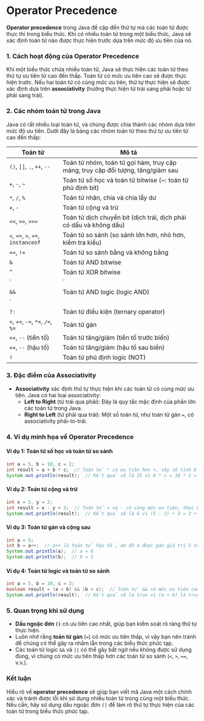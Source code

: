 # Operator Precedence

**Operator precedence** trong Java đề cập đến thứ tự mà các toán tử được thực thi trong biểu thức. Khi có nhiều toán tử trong một biểu thức, Java sẽ xác định toán tử nào được thực hiện trước dựa trên mức độ ưu tiên của nó.

### 1. **Cách hoạt động của Operator Precedence**
Khi một biểu thức chứa nhiều toán tử, Java sẽ thực hiện các toán tử theo thứ tự ưu tiên từ cao đến thấp. Toán tử có mức ưu tiên cao sẽ được thực hiện trước. Nếu hai toán tử có cùng mức ưu tiên, thứ tự thực hiện sẽ được xác định dựa trên **associativity** (hướng thực hiện từ trái sang phải hoặc từ phải sang trái).

### 2. **Các nhóm toán tử trong Java**

Java có rất nhiều loại toán tử, và chúng được chia thành các nhóm dựa trên mức độ ưu tiên. Dưới đây là bảng các nhóm toán tử theo thứ tự ưu tiên từ cao đến thấp:

| **Toán tử**                   | **Mô tả**                                                                 |
|-------------------------------|---------------------------------------------------------------------------|
| `()`, `[]`, `.`, `++`, `--`    | Toán tử nhóm, toán tử gọi hàm, truy cập mảng, truy cập đối tượng, tăng/giảm sau |
| `+`, `-`, `~`                  | Toán tử số học và toán tử bitwise (~: toán tử phủ định bit)               |
| `*`, `/`, `%`                  | Toán tử nhân, chia và chia lấy dư                                         |
| `+`, `-`                       | Toán tử cộng và trừ                                                      |
| `<<`, `>>`, `>>>`              | Toán tử dịch chuyển bit (dịch trái, dịch phải có dấu và không dấu)       |
| `<`, `<=`, `>`, `>=`, `instanceof` | Toán tử so sánh (so sánh lớn hơn, nhỏ hơn, kiểm tra kiểu)                |
| `==`, `!=`                     | Toán tử so sánh bằng và không bằng                                        |
| `&`                            | Toán tử AND bitwise                                                      |
| `^`                            | Toán tử XOR bitwise                                                      |
| `|`                            | Toán tử OR bitwise                                                       |
| `&&`                           | Toán tử AND logic (logic AND)                                            |
| `||`                           | Toán tử OR logic (logic OR)                                              |
| `?:`                           | Toán tử điều kiện (ternary operator)                                      |
| `=`, `+=`, `-=`, `*=`, `/=`, `%=` | Toán tử gán                                                               |
| `++`, `--` (tiền tố)           | Toán tử tăng/giảm (tiền tố trước biến)                                    |
| `++`, `--` (hậu tố)            | Toán tử tăng/giảm (hậu tố sau biến)                                      |
| `!`                            | Toán tử phủ định logic (NOT)                                             |

### 3. **Đặc điểm của Associativity**
- **Associativity** xác định thứ tự thực hiện khi các toán tử có cùng mức ưu tiên. Java có hai loại associativity:
  - **Left to Right** (từ trái qua phải): Đây là quy tắc mặc định của phần lớn các toán tử trong Java.
  - **Right to Left** (từ phải qua trái): Một số toán tử, như toán tử gán `=`, có associativity phải-to-trái.

### 4. **Ví dụ minh họa về Operator Precedence**

#### Ví dụ 1: Toán tử số học và toán tử so sánh
```java
int a = 5, b = 10, c = 2;
int result = a + b * c;  // Toán tử * có ưu tiên hơn +, vậy sẽ tính b * c trước.
System.out.println(result);  // Kết quả sẽ là 25 vì b * c = 10 * 2 = 20, sau đó 5 + 20 = 25.
```

#### Ví dụ 2: Toán tử cộng và trừ
```java
int x = 5, y = 2;
int result = x - y + 3;  // Toán tử + và - có cùng mức ưu tiên, thực hiện từ trái qua phải.
System.out.println(result);  // Kết quả sẽ là 6 vì (5 - 2) + 3 = 3 + 3 = 6.
```

#### Ví dụ 3: Toán tử gán và cộng sau
```java
int a = 5;
int b = a++;  // a++ là toán tử hậu tố, do đó a được gán giá trị 5 trước, sau đó a tăng lên 6.
System.out.println(a);  // a = 6
System.out.println(b);  // b = 5
```

#### Ví dụ 4: Toán tử logic và toán tử so sánh
```java
int a = 5, b = 10, c = 3;
boolean result = (a < b) && (b > c);  // Toán tử && có mức ưu tiên cao hơn toán tử < và >.
System.out.println(result);  // Kết quả sẽ là true vì (a < b) là true và (b > c) cũng là true.
```

### 5. **Quan trọng khi sử dụng**
- **Dấu ngoặc đơn `()`** có ưu tiên cao nhất, giúp bạn kiểm soát rõ ràng thứ tự thực hiện.
- Luôn nhớ rằng **toán tử gán** (`=`) có mức ưu tiên thấp, vì vậy bạn nên tránh để chúng có thể gây ra nhầm lẫn trong các biểu thức phức tạp.
- Các toán tử logic `&&` và `||` có thể gây bất ngờ nếu không được sử dụng đúng, vì chúng có mức ưu tiên thấp hơn các toán tử so sánh (`<`, `>`, `==`, v.v.).

### Kết luận
Hiểu rõ về **operator precedence** sẽ giúp bạn viết mã Java một cách chính xác và tránh được lỗi khi sử dụng nhiều toán tử trong cùng một biểu thức. Nếu cần, hãy sử dụng dấu ngoặc đơn `()` để làm rõ thứ tự thực hiện của các toán tử trong biểu thức phức tạp.